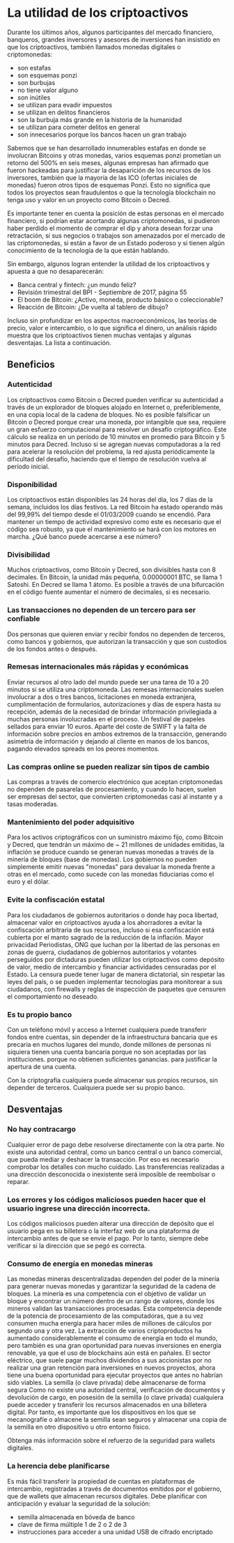 # La utilidad de los criptoactivos

Durante los últimos años, algunos participantes del mercado financiero, banqueros, grandes inversores y asesores de inversiones han insistido en que los criptoactivos, también llamados monedas digitales o criptomonedas:

- son estafas
- son esquemas ponzi
- son burbujas
- no tiene valor alguno 
- son inútiles
- se utilizan para evadir impuestos
- se utilizan en delitos financieros
- son la burbuja más grande en la historia de la humanidad
- se utilizan para cometer delitos en general
- son innecesarios porque los bancos hacen un gran trabajo

Sabemos que se han desarrollado innumerables estafas en donde se involucran Bitcoins y otras monedas, varios esquemas ponzi prometían un retorno del 500% en seis meses, algunas empresas han afirmado que fueron hackeadas para justificar la desaparición de los recursos de los inversores, también que la mayoría de las ICO (ofertas iniciales de monedas) fueron otros tipos de esquemas Ponzi. Esto no significa que todos los proyectos sean fraudulentos o que la tecnología blockchain no tenga uso y valor en un proyecto como Bitcoin o Decred.

Es importante tener en cuenta la posición de estas personas en el mercado financiero, si podrían estar acortando algunas criptomonedas, si pudieron haber perdido el momento de comprar el dip y ahora desean forzar una retractación, si sus negocios o trabajos son amenazados por el mercado de las criptomonedas, si están a favor de un Estado poderoso y si tienen algún conocimiento de la tecnología de la que están hablando.

Sin embargo, algunos logran entender la utilidad de los criptoactivos y apuesta a que no desaparecerán:

- Banca central y fintech: ¿un mundo feliz?
- Revisión trimestral del BPI - Septiembre de 2017, página 55
- El boom de Bitcoin: ¿Activo, moneda, producto básico o coleccionable?
- Reacción de Bitcoin: ¿De vuelta al tablero de dibujo?

Incluso sin profundizar en los aspectos macroeconómicos, las teorías de precio, valor e intercambio, o lo que significa el dinero, un análisis rápido muestra que los criptoactivos tienen muchas ventajas y algunas desventajas. La lista a continuación.

## Beneficios

### Autenticidad
Los criptoactivos como Bitcoin o Decred pueden verificar su autenticidad a través de un explorador de bloques alojado en Internet o, preferiblemente, en una copia local de la cadena de bloques. No es posible falsificar un Bitcoin o Decred porque crear una moneda, por intangible que sea, requiere un gran esfuerzo computacional para resolver un desafío criptográfico. Este cálculo se realiza en un período de 10 minutos en promedio para Bitcoin y 5 minutos para Decred. Incluso si se agregan nuevas computadoras a la red para acelerar la resolución del problema, la red ajusta periódicamente la dificultad del desafío, haciendo que el tiempo de resolución vuelva al período inicial.

### Disponibilidad
Los criptoactivos están disponibles las 24 horas del día, los 7 días de la semana, incluidos los días festivos. La red Bitcoin ha estado operando más del 99,99% del tiempo desde el 01/03/2009 cuando se encendió. Para mantener un tiempo de actividad expresivo como este es necesario que el código sea robusto, ya que el mantenimiento se hará con los motores en marcha. ¿Qué banco puede acercarse a ese número?

### Divisibilidad
Muchos criptoactivos, como Bitcoin y Decred, son divisibles hasta con 8 decimales. En Bitcoin, la unidad más pequeña, 0.00000001 BTC, se llama 1 Satoshi. En Decred se llama 1 átomo. Es posible a través de una bifurcación en el código fuente aumentar el número de decimales, si es necesario.

### Las transacciones no dependen de un tercero para ser confiable
Dos personas que quieren enviar y recibir fondos no dependen de terceros, como bancos y gobiernos, que autorizan la transacción y que son custodios de los fondos antes o después.

### Remesas internacionales más rápidas y económicas
Enviar recursos al otro lado del mundo puede ser una tarea de 10 a 20 minutos si se utiliza una criptomoneda. Las remesas internacionales suelen involucrar a dos o tres bancos, licitaciones en moneda extranjera, cumplimentación de formularios, autorizaciones y días de espera hasta su recepción, además de la necesidad de brindar información privilegiada a muchas personas involucradas en el proceso. Un festival de papeles sellados para enviar 10 euros. Aparte del coste de SWIFT y la falta de información sobre precios en ambos extremos de la transacción, generando asimetría de información y dejando al cliente en manos de los bancos, pagando elevados spreads en los peores momentos.

### Las compras online se pueden realizar sin tipos de cambio
Las compras a través de comercio electrónico que aceptan criptomonedas no dependen de pasarelas de procesamiento, y cuando lo hacen, suelen ser empresas del sector, que convierten criptomonedas casi al instante y a tasas moderadas.

### Mantenimiento del poder adquisitivo
Para los activos criptográficos con un suministro máximo fijo, como Bitcoin y Decred, que tendrán un máximo de ~ 21 millones de unidades emitidas, la inflación se produce cuando se generan nuevas monedas a través de la minería de bloques (base de monedas). Los gobiernos no pueden simplemente emitir nuevas "monedas" para devaluar la moneda frente a otras en el mercado, como sucede con las monedas fiduciarias como el euro y el dólar.

### Evite la confiscación estatal
Para los ciudadanos de gobiernos autoritarios o donde hay poca libertad, almacenar valor en criptoactivos ayuda a los ahorradores a evitar la confiscación arbitraria de sus recursos, incluso si esa confiscación está cubierta por el manto sagrado de la reducción de la inflación.
Mayor privacidad
Periodistas, ONG que luchan por la libertad de las personas en zonas de guerra, ciudadanos de gobiernos autoritarios y votantes perseguidos por dictaduras pueden utilizar los criptoactivos como depósito de valor, medio de intercambio y financiar actividades censuradas por el Estado. La censura puede tener lugar de manera dictatorial, sin respetar las leyes del país, o se pueden implementar tecnologías para monitorear a sus ciudadanos, con firewalls y reglas de inspección de paquetes que censuren el comportamiento no deseado.

### Es tu propio banco
Con un teléfono móvil y acceso a Internet cualquiera puede transferir fondos entre cuentas, sin depender de la infraestructura bancaria que es precaria en muchos lugares del mundo, donde millones de personas ni siquiera tienen una cuenta bancaria porque no son aceptadas por las instituciones. porque no obtienen suficientes ganancias. para justificar la apertura de una cuenta.

Con la criptografía cualquiera puede almacenar sus propios recursos, sin depender de terceros. Cualquiera puede ser su propio banco.

## Desventajas

### No hay contracargo
Cualquier error de pago debe resolverse directamente con la otra parte. No existe una autoridad central, como un banco central o un banco comercial, que pueda mediar y deshacer la transacción. Por eso es necesario comprobar los detalles con mucho cuidado. Las transferencias realizadas a una dirección desconocida o inexistente será imposible de reembolsar o reparar.

### Los errores y los códigos maliciosos pueden hacer que el usuario ingrese una dirección incorrecta.
Los códigos maliciosos pueden alterar una dirección de depósito que el usuario pega en su billetera o la interfaz web de una plataforma de intercambio antes de que se envíe el pago. Por lo tanto, siempre debe verificar si la dirección que se pegó es correcta.

### Consumo de energía en monedas mineras
Las monedas mineras descentralizadas dependen del poder de la minería para generar nuevas monedas y garantizar la seguridad de la cadena de bloques. La minería es una competencia con el objetivo de validar un bloque y encontrar un número dentro de un rango de valores, donde los mineros validan las transacciones procesadas. Esta competencia depende de la potencia de procesamiento de las computadoras, que a su vez consumen mucha energía para hacer miles de millones de cálculos por segundo una y otra vez. La extracción de varios criptoproductos ha aumentado considerablemente el consumo de energía en todo el mundo, pero también es una gran oportunidad para nuevas inversiones en energía renovable, ya que el uso de blockchains aún está en pañales. El sector eléctrico, que suele pagar muchos dividendos a sus accionistas por no realizar una gran retención para inversiones en nuevos proyectos, ahora tiene una buena oportunidad para ejecutar proyectos que antes no habrían sido viables.
La semilla (o clave privada) debe almacenarse de forma segura
Como no existe una autoridad central, verificación de documentos y devolución de cargo, en posesión de la semilla (o clave privada) cualquiera puede acceder y transferir los recursos almacenados en una billetera digital. Por tanto, es importante que los dispositivos en los que se mecanografíe o almacene la semilla sean seguros y almacenar una copia de la semilla en otro dispositivo u otro entorno físico.

Obtenga más información sobre el refuerzo de la seguridad para wallets digitales.

### La herencia debe planificarse
Es más fácil transferir la propiedad de cuentas en plataformas de intercambio, registradas a través de documentos emitidos por el gobierno, que de wallets que almacenan recursos digitales. Debe planificar con anticipación y evaluar la seguridad de la solución:

- semilla almacenada en bóveda de banco
- clave de firma múltiple 1 de 2 o 2 de 3
- instrucciones para acceder a una unidad USB de cifrado encriptado
